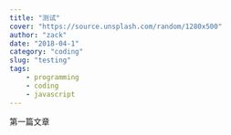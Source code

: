```yaml
---
title: "测试"
cover: "https://source.unsplash.com/random/1280x500"
author: "zack"
date: "2018-04-1"
category: "coding"
slug: "testing"
tags:
    - programming
    - coding
    - javascript
---
```

第一篇文章
